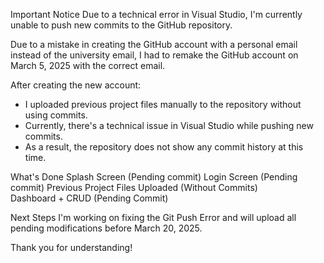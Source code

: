 Important Notice 
Due to a technical error in Visual Studio, I'm currently unable to push new commits to the GitHub repository.


Due to a mistake in creating the GitHub account with a personal email instead of the university email, I had to remake the GitHub account on March 5, 2025 with the correct email.

After creating the new account:
- I uploaded previous project files manually to the repository without using commits.
- Currently, there's a technical issue in Visual Studio while pushing new commits.
- As a result, the repository does not show any commit history at this time.

What's Done
Splash Screen (Pending commit) 
Login Screen  (Pending  commit)
Previous Project Files Uploaded (Without Commits)  
Dashboard + CRUD (Pending Commit)

Next Steps
I'm working on fixing the Git Push Error and will upload all pending modifications before March 20, 2025.

Thank you for understanding!



